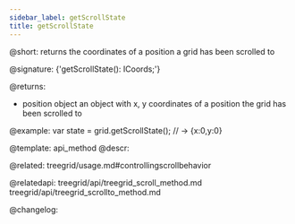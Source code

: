 ```yaml
---
sidebar_label: getScrollState
title: getScrollState
---          
```


@short: returns the coordinates of a position a grid has been scrolled to

@signature: {'getScrollState(): ICoords;'}

@returns:
-  position		object		an object with x, y coordinates of a position the grid has been scrolled to

@example:
var state = grid.getScrollState(); // -> {x:0,y:0}

@template: api_method
@descr:

@related: treegrid/usage.md#controllingscrollbehavior

@relatedapi: treegrid/api/treegrid_scroll_method.md
treegrid/api/treegrid_scrollto_method.md

@changelog:
